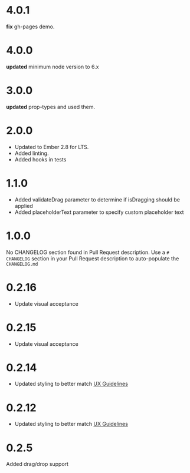 # 4.0.1
**fix** gh-pages demo.



# 4.0.0
**updated** minimum node version to 6.x



# 3.0.0
**updated** prop-types and used them.



# 2.0.0
- Updated to Ember 2.8 for LTS. 
- Added linting. 
- Added hooks in tests


# 1.1.0
* Added validateDrag parameter to determine if isDragging should be applied
* Added placeholderText parameter to specify custom placeholder text



# 1.0.0
No CHANGELOG section found in Pull Request description.
Use a `# CHANGELOG` section in your Pull Request description to auto-populate the `CHANGELOG.md`

# 0.2.16
- Update visual acceptance

# 0.2.15
- Update visual acceptance

# 0.2.14
* Updated styling to better match [UX Guidelines](https://confluence.ciena.com/display/blueplanet/File+chooser+-+RR)

# 0.2.12
* Updated styling to better match [UX Guidelines](https://confluence.ciena.com/display/blueplanet/File+chooser+-+RR)

# 0.2.5

Added drag/drop support
